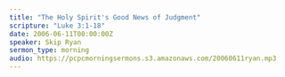 ```yaml
---
title: "The Holy Spirit's Good News of Judgment"
scripture: "Luke 3:1-18"
date: 2006-06-11T00:00:00Z
speaker: Skip Ryan
sermon_type: morning
audio: https://pcpcmorningsermons.s3.amazonaws.com/20060611ryan.mp3 
---
```



